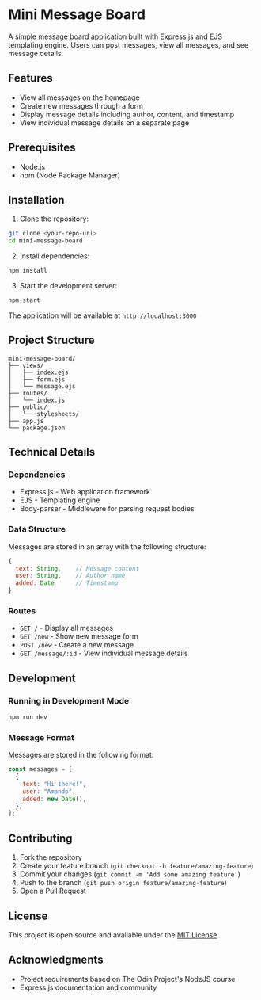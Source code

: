 # Mini Message Board

A simple message board application built with Express.js and EJS templating engine. Users can post messages, view all messages, and see message details.

## Features

- View all messages on the homepage
- Create new messages through a form
- Display message details including author, content, and timestamp
- View individual message details on a separate page

## Prerequisites

- Node.js
- npm (Node Package Manager)

## Installation

1. Clone the repository:

```bash
git clone <your-repo-url>
cd mini-message-board
```

2. Install dependencies:

```bash
npm install
```

3. Start the development server:

```bash
npm start
```

The application will be available at `http://localhost:3000`

## Project Structure

```
mini-message-board/
├── views/
│   ├── index.ejs
│   ├── form.ejs
│   └── message.ejs
├── routes/
│   └── index.js
├── public/
│   └── stylesheets/
├── app.js
└── package.json
```

## Technical Details

### Dependencies

- Express.js - Web application framework
- EJS - Templating engine
- Body-parser - Middleware for parsing request bodies

### Data Structure

Messages are stored in an array with the following structure:

```javascript
{
  text: String,    // Message content
  user: String,    // Author name
  added: Date      // Timestamp
}
```

### Routes

- `GET /` - Display all messages
- `GET /new` - Show new message form
- `POST /new` - Create a new message
- `GET /message/:id` - View individual message details

## Development

### Running in Development Mode

```bash
npm run dev
```

### Message Format

Messages are stored in the following format:

```javascript
const messages = [
  {
    text: "Hi there!",
    user: "Amando",
    added: new Date(),
  },
];
```

## Contributing

1. Fork the repository
2. Create your feature branch (`git checkout -b feature/amazing-feature`)
3. Commit your changes (`git commit -m 'Add some amazing feature'`)
4. Push to the branch (`git push origin feature/amazing-feature`)
5. Open a Pull Request

## License

This project is open source and available under the [MIT License](LICENSE).

## Acknowledgments

- Project requirements based on The Odin Project's NodeJS course
- Express.js documentation and community
